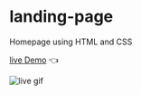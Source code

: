 # landing-page

Homepage using HTML and CSS

[live Demo](https://rushilriyaz.github.io/landing-page/) 👈

![live gif](../landing-page/pics/landing-page.gif)
